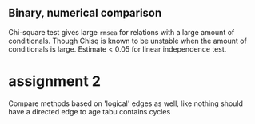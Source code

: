 ## Binary, numerical comparison
Chi-square test gives large `rmsea` for relations with a large amount of conditionals. Though Chisq is known to be unstable when the amount of conditionals is large. Estimate < 0.05 for linear independence test.

# assignment 2
Compare methods based on 'logical' edges as well, like nothing should have a directed edge to age
tabu contains cycles